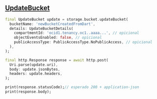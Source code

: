 ## [UpdateBucket](https://docs.oracle.com/en-us/iaas/api/#/en/objectstorage/20160918/Bucket/UpdateBucket)

```dart
final UpdateBucket update = storage.bucket.updateBucket(
  bucketName: 'newBucketCreatedFromDart',
  details: UpdateBucketDetails(
    compartmentId: 'ocid1.tenancy.oc1..aaaa...', // opicional
    objectEventsEnabled: false, // opicional
    publicAccessType: PublicAccessType.NoPublicAccess, // opicional
  ),
);

final http.Response response = await http.post(
  Uri.parse(update.uri),
  body: update.jsonBytes,
  headers: update.headers,
);

print(response.statusCode);// esperado 200 + application-json
print(response.body);
```